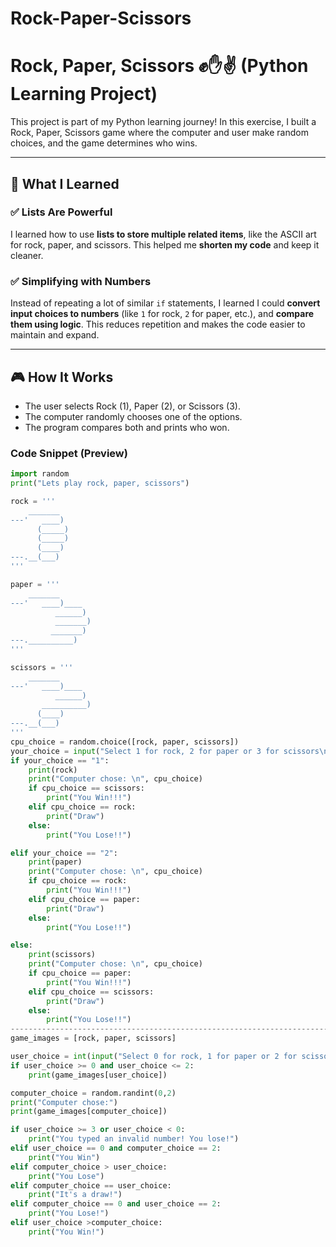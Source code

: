 # Rock-Paper-Scissors

# Rock, Paper, Scissors ✊✋✌️ (Python Learning Project)

This project is part of my Python learning journey! In this exercise, I built a Rock, Paper, Scissors game where the computer and user make random choices, and the game determines who wins.

---

## 🧠 What I Learned

### ✅ Lists Are Powerful
I learned how to use **lists to store multiple related items**, like the ASCII art for rock, paper, and scissors. This helped me **shorten my code** and keep it cleaner.

### ✅ Simplifying with Numbers
Instead of repeating a lot of similar `if` statements, I learned I could **convert input choices to numbers** (like `1` for rock, `2` for paper, etc.), and **compare them using logic**. This reduces repetition and makes the code easier to maintain and expand.

---

## 🎮 How It Works

- The user selects Rock (1), Paper (2), or Scissors (3).
- The computer randomly chooses one of the options.
- The program compares both and prints who won.

### Code Snippet (Preview)

```python
import random
print("Lets play rock, paper, scissors")

rock = '''
    _______
---'   ____)
      (_____)
      (_____)
      (____)
---.__(___)
'''

paper = '''
    _______
---'   ____)____
          ______)
          _______)
         _______)
---.__________)
'''

scissors = '''
    _______
---'   ____)____
          ______)
       __________)
      (____)
---.__(___)
'''
cpu_choice = random.choice([rock, paper, scissors])
your_choice = input("Select 1 for rock, 2 for paper or 3 for scissors\n")
if your_choice == "1":
    print(rock)
    print("Computer chose: \n", cpu_choice)
    if cpu_choice == scissors:
        print("You Win!!!")
    elif cpu_choice == rock:
        print("Draw")
    else:
        print("You Lose!!")

elif your_choice == "2":
    print(paper)
    print("Computer chose: \n", cpu_choice)
    if cpu_choice == rock:
        print("You Win!!!")
    elif cpu_choice == paper:
        print("Draw")
    else:
        print("You Lose!!")

else:
    print(scissors)
    print("Computer chose: \n", cpu_choice)
    if cpu_choice == paper:
        print("You Win!!!")
    elif cpu_choice == scissors:
        print("Draw")
    else:
        print("You Lose!!")
----------------------------------------------------------------------------
game_images = [rock, paper, scissors]

user_choice = int(input("Select 0 for rock, 1 for paper or 2 for scissors\n"))
if user_choice >= 0 and user_choice <= 2:
    print(game_images[user_choice])

computer_choice = random.randint(0,2)
print("Computer chose:")
print(game_images[computer_choice])

if user_choice >= 3 or user_choice < 0:
    print("You typed an invalid number! You lose!")
elif user_choice == 0 and computer_choice == 2:
    print("You Win")
elif computer_choice > user_choice:
    print("You Lose")
elif computer_choice == user_choice:
    print("It's a draw!")
elif computer_choice == 0 and user_choice == 2:
    print("You Lose!")
elif user_choice >computer_choice:
    print("You Win!")
